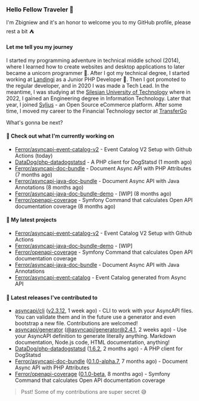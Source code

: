 ### Hello Fellow Traveler 👋

I'm Zbigniew and it's an honor to welcome you to my GitHub profile, please rest a bit ⛺️

#### Let me tell you my journey

I started my programming adventure in technical middle school (2014), where I learned how to create websites and desktop applications to later became a unicorn programmer 🦄. After I got my technical degree, I started working at [Landingi](https://github.com/landingi) as a Junior PHP Developer 🥇. Then I got promoted to the regular developer, and in 2020 I was made a Tech Lead. In the meantime, I was studying at the [Silesian University of Technology](https://www.polsl.pl/en/) where in 2022, I gained an Engineering degree in Information Technology. Later that year, I joined [Sylius](https://github.com/sylius) - an Open Source eCommerce platform. After some time, I moved my career to the Financial Technology sector at [TransferGo](https://github.com/transfergo)

What's gonna be next?

#### 👷 Check out what I'm currently working on

- [Ferror/asyncapi-event-catalog-v2](https://github.com/Ferror/asyncapi-event-catalog-v2) - Event Catalog V2 Setup with Github Actions (today)
- [DataDog/php-datadogstatsd](https://github.com/DataDog/php-datadogstatsd) - A PHP client for DogStatsd (1 month ago)
- [Ferror/asyncapi-doc-bundle](https://github.com/Ferror/asyncapi-doc-bundle) - Document Async API with PHP Attributes (7 months ago)
- [Ferror/asyncapi-java-doc-bundle](https://github.com/Ferror/asyncapi-java-doc-bundle) - Document Async API with Java Annotations (8 months ago)
- [Ferror/asyncapi-java-doc-bundle-demo](https://github.com/Ferror/asyncapi-java-doc-bundle-demo) - [WIP] (8 months ago)
- [Ferror/openapi-coverage](https://github.com/Ferror/openapi-coverage) - Symfony Command that calculates Open API documentation coverage (8 months ago)

#### 🌱 My latest projects

- [Ferror/asyncapi-event-catalog-v2](https://github.com/Ferror/asyncapi-event-catalog-v2) - Event Catalog V2 Setup with Github Actions
- [Ferror/asyncapi-java-doc-bundle-demo](https://github.com/Ferror/asyncapi-java-doc-bundle-demo) - [WIP]
- [Ferror/openapi-coverage](https://github.com/Ferror/openapi-coverage) - Symfony Command that calculates Open API documentation coverage
- [Ferror/asyncapi-java-doc-bundle](https://github.com/Ferror/asyncapi-java-doc-bundle) - Document Async API with Java Annotations
- [Ferror/asyncapi-event-catalog](https://github.com/Ferror/asyncapi-event-catalog) - Event Catalog generated from Async API

#### 🔭 Latest releases I've contributed to

- [asyncapi/cli](https://github.com/asyncapi/cli) ([v2.3.12](https://github.com/asyncapi/cli/releases/tag/v2.3.12), 1 week ago) - CLI to work with your AsyncAPI files. You can validate them and in the future use a generator and even bootstrap a new file. Contributions are welcomed!
- [asyncapi/generator](https://github.com/asyncapi/generator) ([@asyncapi/generator@2.4.1](https://github.com/asyncapi/generator/releases/tag/%40asyncapi/generator%402.4.1), 2 weeks ago) - Use your AsyncAPI definition to generate literally anything. Markdown documentation, Node.js code, HTML documentation, anything!
- [DataDog/php-datadogstatsd](https://github.com/DataDog/php-datadogstatsd) ([1.6.2](https://github.com/DataDog/php-datadogstatsd/releases/tag/1.6.2), 2 months ago) - A PHP client for DogStatsd
- [Ferror/asyncapi-doc-bundle](https://github.com/Ferror/asyncapi-doc-bundle) ([0.1.0-alpha.7](https://github.com/Ferror/asyncapi-doc-bundle/releases/tag/0.1.0-alpha.7), 7 months ago) - Document Async API with PHP Attributes
- [Ferror/openapi-coverage](https://github.com/Ferror/openapi-coverage) ([0.1.0-beta](https://github.com/Ferror/openapi-coverage/releases/tag/0.1.0-beta), 8 months ago) - Symfony Command that calculates Open API documentation coverage

>
> Psst! Some of my contributions are super secret 😅
>
